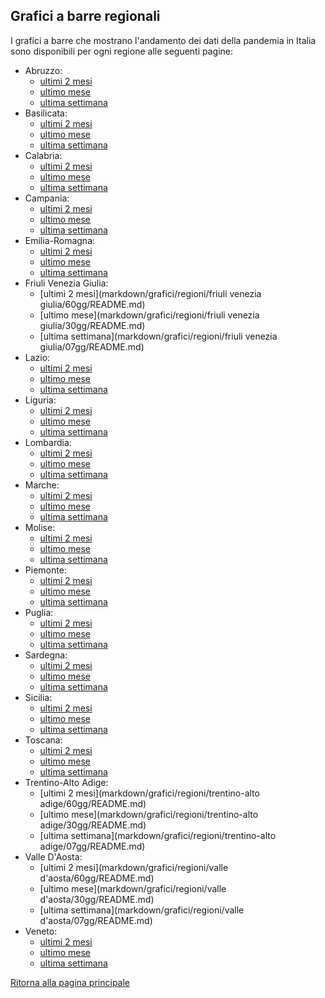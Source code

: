 ## Grafici a barre regionali

I grafici a barre che mostrano l'andamento dei dati della pandemia in Italia sono disponibili per ogni regione alle seguenti pagine:

- Abruzzo:
    - [ultimi 2 mesi](markdown/grafici/regioni/abruzzo/60gg/README.md)
    - [ultimo mese](markdown/grafici/regioni/abruzzo/30gg/README.md)
    - [ultima settimana](markdown/grafici/regioni/abruzzo/07gg/README.md)
- Basilicata:
    - [ultimi 2 mesi](markdown/grafici/regioni/basilicata/60gg/README.md)
    - [ultimo mese](markdown/grafici/regioni/basilicata/30gg/README.md)
    - [ultima settimana](markdown/grafici/regioni/basilicata/07gg/README.md)
- Calabria:
    - [ultimi 2 mesi](markdown/grafici/regioni/calabria/60gg/README.md)
    - [ultimo mese](markdown/grafici/regioni/calabria/30gg/README.md)
    - [ultima settimana](markdown/grafici/regioni/calabria/07gg/README.md)
- Campania:
    - [ultimi 2 mesi](markdown/grafici/regioni/campania/60gg/README.md)
    - [ultimo mese](markdown/grafici/regioni/campania/30gg/README.md)
    - [ultima settimana](markdown/grafici/regioni/campania/07gg/README.md)
- Emilia-Romagna:
    - [ultimi 2 mesi](markdown/grafici/regioni/emilia-romagna/60gg/README.md)
    - [ultimo mese](markdown/grafici/regioni/emilia-romagna/30gg/README.md)
    - [ultima settimana](markdown/grafici/regioni/emilia-romagna/07gg/README.md)
- Friuli Venezia Giulia:
    - [ultimi 2 mesi](markdown/grafici/regioni/friuli venezia giulia/60gg/README.md)
    - [ultimo mese](markdown/grafici/regioni/friuli venezia giulia/30gg/README.md)
    - [ultima settimana](markdown/grafici/regioni/friuli venezia giulia/07gg/README.md)
- Lazio:
    - [ultimi 2 mesi](markdown/grafici/regioni/lazio/60gg/README.md)
    - [ultimo mese](markdown/grafici/regioni/lazio/30gg/README.md)
    - [ultima settimana](markdown/grafici/regioni/lazio/07gg/README.md)
- Liguria:
    - [ultimi 2 mesi](markdown/grafici/regioni/liguria/60gg/README.md)
    - [ultimo mese](markdown/grafici/regioni/liguria/30gg/README.md)
    - [ultima settimana](markdown/grafici/regioni/liguria/07gg/README.md)
- Lombardia:
    - [ultimi 2 mesi](markdown/grafici/regioni/lombardia/60gg/README.md)
    - [ultimo mese](markdown/grafici/regioni/lombardia/30gg/README.md)
    - [ultima settimana](markdown/grafici/regioni/lombardia/07gg/README.md)
- Marche:
    - [ultimi 2 mesi](markdown/grafici/regioni/marche/60gg/README.md)
    - [ultimo mese](markdown/grafici/regioni/marche/30gg/README.md)
    - [ultima settimana](markdown/grafici/regioni/marche/07gg/README.md)
- Molise:
    - [ultimi 2 mesi](markdown/grafici/regioni/molise/60gg/README.md)
    - [ultimo mese](markdown/grafici/regioni/molise/30gg/README.md)
    - [ultima settimana](markdown/grafici/regioni/molise/07gg/README.md)
- Piemonte:
    - [ultimi 2 mesi](markdown/grafici/regioni/piemonte/60gg/README.md)
    - [ultimo mese](markdown/grafici/regioni/piemonte/30gg/README.md)
    - [ultima settimana](markdown/grafici/regioni/piemonte/07gg/README.md)
- Puglia:
    - [ultimi 2 mesi](markdown/grafici/regioni/puglia/60gg/README.md)
    - [ultimo mese](markdown/grafici/regioni/puglia/30gg/README.md)
    - [ultima settimana](markdown/grafici/regioni/puglia/07gg/README.md)
- Sardegna:
    - [ultimi 2 mesi](markdown/grafici/regioni/sardegna/60gg/README.md)
    - [ultimo mese](markdown/grafici/regioni/sardegna/30gg/README.md)
    - [ultima settimana](markdown/grafici/regioni/sardegna/07gg/README.md)
- Sicilia:
    - [ultimi 2 mesi](markdown/grafici/regioni/sicilia/60gg/README.md)
    - [ultimo mese](markdown/grafici/regioni/sicilia/30gg/README.md)
    - [ultima settimana](markdown/grafici/regioni/sicilia/07gg/README.md)
- Toscana:
    - [ultimi 2 mesi](markdown/grafici/regioni/toscana/60gg/README.md)
    - [ultimo mese](markdown/grafici/regioni/toscana/30gg/README.md)
    - [ultima settimana](markdown/grafici/regioni/toscana/07gg/README.md)
- Trentino-Alto Adige:
    - [ultimi 2 mesi](markdown/grafici/regioni/trentino-alto adige/60gg/README.md)
    - [ultimo mese](markdown/grafici/regioni/trentino-alto adige/30gg/README.md)
    - [ultima settimana](markdown/grafici/regioni/trentino-alto adige/07gg/README.md)    
- Valle D'Aosta:
    - [ultimi 2 mesi](markdown/grafici/regioni/valle d'aosta/60gg/README.md)
    - [ultimo mese](markdown/grafici/regioni/valle d'aosta/30gg/README.md)
    - [ultima settimana](markdown/grafici/regioni/valle d'aosta/07gg/README.md)
- Veneto:
    - [ultimi 2 mesi](markdown/grafici/regioni/veneto/60gg/README.md)
    - [ultimo mese](markdown/grafici/regioni/veneto/30gg/README.md)
    - [ultima settimana](markdown/grafici/regioni/veneto/07gg/README.md)

[Ritorna alla pagina principale](https://github.com/antoniograsso21/covid19#andamento-regionale)